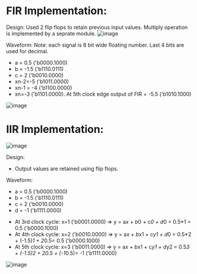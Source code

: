 # FIR Implementation:
Design:
Used 2 flip flops to retain previous input values. Multiply operation is implemented by a seprate module.
![image](https://user-images.githubusercontent.com/57820377/144718705-7d8a4195-7b16-41a9-8974-3c385f23ad63.png)

Waveform:
Note: each signal is 8 bit wide floating number. Last 4 bits are used for decimal. 
+ a = 0.5 ('b0000.1000)
+ b = -1.5 ('b1110.0111)
+ c = 2 ('b0010.0000)
+ xn-2=-5 ('b1011.0000)
+ xn-1 = -4 ('b1100.0000)
+ xn=-3 ('b1101.0000).
At 5th clock edge output of FIR = -5.5 ('b1010.1000)

![image](https://user-images.githubusercontent.com/57820377/144718602-225af7bd-3581-4c27-a0ea-9c34b86053b2.png)

# IIR Implementation:
![image](https://user-images.githubusercontent.com/57820377/144718757-79a05ff2-4317-4715-906a-42fe07a8c0ba.png)

Design:
- Output values are retained using flip flops.

Waveform:
+ a = 0.5 ('b0000.1000)
+ b = -1.5 ('b1110.0111)
+ c = 2 ('b0010.0000)
+ d = -1 ('b1111.0000)
- At 3rd clock cycle: x=1 ('b0001.0000) => y = a*x + b*0 + c*0 + d*0 = 0.5*1 = 0.5 ('b0000.1000)
- At 4th clock cycle: x=2 ('b0010.0000) => y = a*x + b*x1 + c*y1 + d*0 = 0.5*2 + (-1.5)*1 + 2*0.5= 0.5 ('b0000.1000)
- At 5th clock cycle: x=3 ('b0011.0000) => y = a*x + b*x1 + c*y1 + d*y2 = 0.5*3 + (-1.5)*2 + 2*0.5 + (-1*0.5)= -1 ('b1111.0000)

![image](https://user-images.githubusercontent.com/57820377/144723275-8b7edb8c-e6c2-474e-b817-8f53139e04d2.png)
